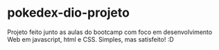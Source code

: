 # pokedex-dio-projeto

Projeto feito junto as aulas do bootcamp com foco em desenvolvimento Web em javascript, html e CSS.
Simples, mas satisfeito! :D
